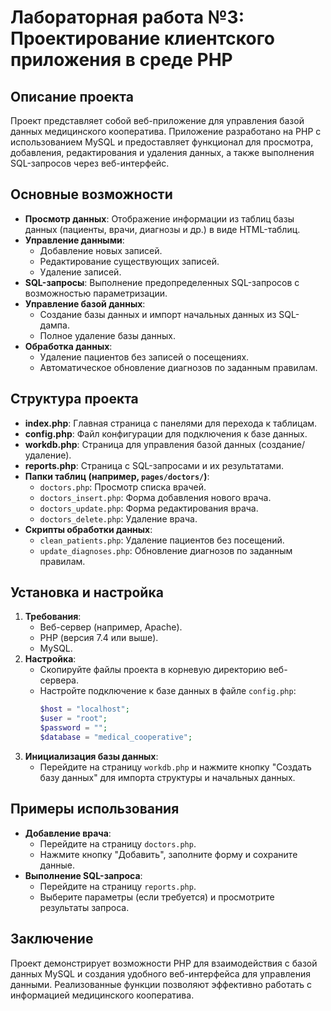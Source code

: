 # Лабораторная работа №3: Проектирование клиентского приложения в среде PHP

## Описание проекта
Проект представляет собой веб-приложение для управления базой данных медицинского кооператива. Приложение разработано на PHP с использованием MySQL и предоставляет функционал для просмотра, добавления, редактирования и удаления данных, а также выполнения SQL-запросов через веб-интерфейс.

## Основные возможности
- **Просмотр данных**: Отображение информации из таблиц базы данных (пациенты, врачи, диагнозы и др.) в виде HTML-таблиц.
- **Управление данными**:
  - Добавление новых записей.
  - Редактирование существующих записей.
  - Удаление записей.
- **SQL-запросы**: Выполнение предопределенных SQL-запросов с возможностью параметризации.
- **Управление базой данных**:
  - Создание базы данных и импорт начальных данных из SQL-дампа.
  - Полное удаление базы данных.
- **Обработка данных**:
  - Удаление пациентов без записей о посещениях.
  - Автоматическое обновление диагнозов по заданным правилам.

## Структура проекта
- **index.php**: Главная страница с панелями для перехода к таблицам.
- **config.php**: Файл конфигурации для подключения к базе данных.
- **workdb.php**: Страница для управления базой данных (создание/удаление).
- **reports.php**: Страница с SQL-запросами и их результатами.
- **Папки таблиц (например, `pages/doctors/`)**:
  - `doctors.php`: Просмотр списка врачей.
  - `doctors_insert.php`: Форма добавления нового врача.
  - `doctors_update.php`: Форма редактирования врача.
  - `doctors_delete.php`: Удаление врача.
- **Скрипты обработки данных**:
  - `clean_patients.php`: Удаление пациентов без посещений.
  - `update_diagnoses.php`: Обновление диагнозов по заданным правилам.

## Установка и настройка
1. **Требования**:
   - Веб-сервер (например, Apache).
   - PHP (версия 7.4 или выше).
   - MySQL.
2. **Настройка**:
   - Скопируйте файлы проекта в корневую директорию веб-сервера.
   - Настройте подключение к базе данных в файле `config.php`:
     ```php
     $host = "localhost";
     $user = "root";
     $password = "";
     $database = "medical_cooperative";
     ```
3. **Инициализация базы данных**:
   - Перейдите на страницу `workdb.php` и нажмите кнопку "Создать базу данных" для импорта структуры и начальных данных.

## Примеры использования
- **Добавление врача**:
  - Перейдите на страницу `doctors.php`.
  - Нажмите кнопку "Добавить", заполните форму и сохраните данные.
- **Выполнение SQL-запроса**:
  - Перейдите на страницу `reports.php`.
  - Выберите параметры (если требуется) и просмотрите результаты запроса.

## Заключение
Проект демонстрирует возможности PHP для взаимодействия с базой данных MySQL и создания удобного веб-интерфейса для управления данными. Реализованные функции позволяют эффективно работать с информацией медицинского кооператива.
